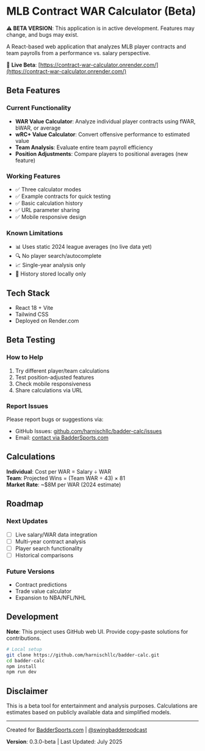 # MLB Contract WAR Calculator (Beta)

**⚠️ BETA VERSION**: This application is in active development. Features may change, and bugs may exist.

A React-based web application that analyzes MLB player contracts and team payrolls from a performance vs. salary perspective.

🔗 **Live Beta**: [https://contract-war-calculator.onrender.com/](https://contract-war-calculator.onrender.com/)

## Beta Features

### Current Functionality
- **WAR Value Calculator**: Analyze individual player contracts using fWAR, bWAR, or average
- **wRC+ Value Calculator**: Convert offensive performance to estimated value
- **Team Analysis**: Evaluate entire team payroll efficiency
- **Position Adjustments**: Compare players to positional averages (new feature)

### Working Features
- ✅ Three calculator modes
- ✅ Example contracts for quick testing
- ✅ Basic calculation history
- ✅ URL parameter sharing
- ✅ Mobile responsive design

### Known Limitations
- 📊 Uses static 2024 league averages (no live data yet)
- 🔍 No player search/autocomplete
- 📈 Single-year analysis only
- 💾 History stored locally only

## Tech Stack
- React 18 + Vite
- Tailwind CSS
- Deployed on Render.com

## Beta Testing

### How to Help
1. Try different player/team calculations
2. Test position-adjusted features
3. Check mobile responsiveness
4. Share calculations via URL

### Report Issues
Please report bugs or suggestions via:
- GitHub Issues: [github.com/harnischllc/badder-calc/issues](https://github.com/harnischllc/badder-calc/issues)
- Email: [contact via BadderSports.com](https://baddersports.com)

## Calculations

**Individual**: Cost per WAR = Salary ÷ WAR  
**Team**: Projected Wins = (Team WAR ÷ 43) × 81  
**Market Rate**: ~$8M per WAR (2024 estimate)

## Roadmap

### Next Updates
- [ ] Live salary/WAR data integration
- [ ] Multi-year contract analysis
- [ ] Player search functionality
- [ ] Historical comparisons

### Future Versions
- Contract predictions
- Trade value calculator
- Expansion to NBA/NFL/NHL

## Development

**Note**: This project uses GitHub web UI. Provide copy-paste solutions for contributions.

```bash
# Local setup
git clone https://github.com/harnischllc/badder-calc.git
cd badder-calc
npm install
npm run dev
```

## Disclaimer

This is a beta tool for entertainment and analysis purposes. Calculations are estimates based on publicly available data and simplified models.

---

Created for [BadderSports.com](https://baddersports.com) | [@swingbadderpodcast](https://www.youtube.com/channel/UCvkFXHG5mZyQfsmmf7aU5lQ)

**Version**: 0.3.0-beta | Last Updated: July 2025
